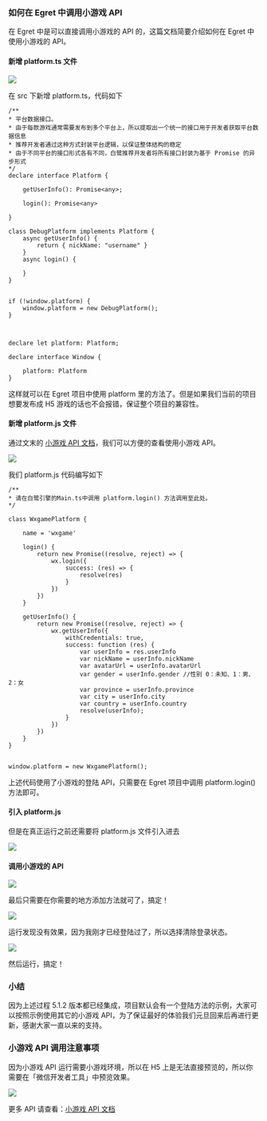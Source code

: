 ﻿### 如何在 Egret 中调用小游戏 API

在 Egret 中是可以直接调用小游戏的 API 的，这篇文档简要介绍如何在 Egret 中使用小游戏的 API。

#### 新增 platform.ts 文件

![](platform.jpeg)

在 src 下新增 platform.ts，代码如下

    /** 
    * 平台数据接口。
    * 由于每款游戏通常需要发布到多个平台上，所以提取出一个统一的接口用于开发者获取平台数据信息
    * 推荐开发者通过这种方式封装平台逻辑，以保证整体结构的稳定
    * 由于不同平台的接口形式各有不同，白鹭推荐开发者将所有接口封装为基于 Promise 的异步形式
    */
    declare interface Platform {

        getUserInfo(): Promise<any>;

        login(): Promise<any>

    }

    class DebugPlatform implements Platform {
        async getUserInfo() {
            return { nickName: "username" }
        }
        async login() {

        }
    }


    if (!window.platform) {
        window.platform = new DebugPlatform();
    }



    declare let platform: Platform;

    declare interface Window {

        platform: Platform
    }

这样就可以在 Egret 项目中使用 platform 里的方法了。但是如果我们当前的项目想要发布成 H5 游戏的话也不会报错，保证整个项目的兼容性。

#### 新增 platform.js 文件

通过文末的 [小游戏 API 文档](https://mp.weixin.qq.com/debug/wxagame/dev/document/render/canvas/wx.createCanvas.html)，我们可以方便的查看使用小游戏 API。

![](miniplatform.jpeg)

我们 platform.js 代码编写如下

    /**
    * 请在白鹭引擎的Main.ts中调用 platform.login() 方法调用至此处。
    */

    class WxgamePlatform {

        name = 'wxgame'

        login() {
            return new Promise((resolve, reject) => {
                wx.login({
                    success: (res) => {
                        resolve(res)
                    }
                })
            })
        }

        getUserInfo() {
            return new Promise((resolve, reject) => {
                wx.getUserInfo({
                    withCredentials: true,
                    success: function (res) {
                        var userInfo = res.userInfo
                        var nickName = userInfo.nickName
                        var avatarUrl = userInfo.avatarUrl
                        var gender = userInfo.gender //性别 0：未知、1：男、2：女
                        var province = userInfo.province
                        var city = userInfo.city
                        var country = userInfo.country
                        resolve(userInfo);
                    }
                })
            })
        }
    }


    window.platform = new WxgamePlatform();

上述代码使用了小游戏的登陆 API，只需要在 Egret 项目中调用 platform.login() 方法即可。

#### 引入 platform.js

但是在真正运行之前还需要将 platform.js 文件引入进去

![](require.jpeg)

#### 调用小游戏的 API

![](login.jpeg)

最后只需要在你需要的地方添加方法就可了，搞定！

![](clean.jpeg)

运行发现没有效果，因为我刚才已经登陆过了，所以选择清除登录状态。

![](case.jpeg)

然后运行，搞定！

### 小结

因为上述过程 5.1.2 版本都已经集成，项目默认会有一个登陆方法的示例，大家可以按照示例使用其它的小游戏 API，为了保证最好的体验我们元旦回来后再进行更新，感谢大家一直以来的支持。

### 小游戏 API 调用注意事项

因为小游戏 API 运行需要小游戏环境，所以在 H5 上是无法直接预览的，所以你需要在「微信开发者工具」中预览效果。

![](first-game.jpg)

更多 API 请查看：[小游戏 API 文档](https://mp.weixin.qq.com/debug/wxagame/dev/document/render/canvas/wx.createCanvas.html)
